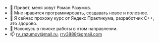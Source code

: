 - 👋 Привет, меня зовут Роман Разумов.
- 👀 Мне нравится программировать, создавать новое и полезное.
- 🌱 Я сейчас прохожу курс от Яндекс Практикума, разработчик С++, это здорово.
- 💞️ Нахожусь в поиске работы в этом направлении.
- 📫 rv_razumov@mail.ru, rrv3888@gmail.com

<!---
Sakton/Sakton is a ✨ special ✨ repository because its `README.md` (this file) appears on your GitHub profile.
You can click the Preview link to take a look at your changes.
--->

